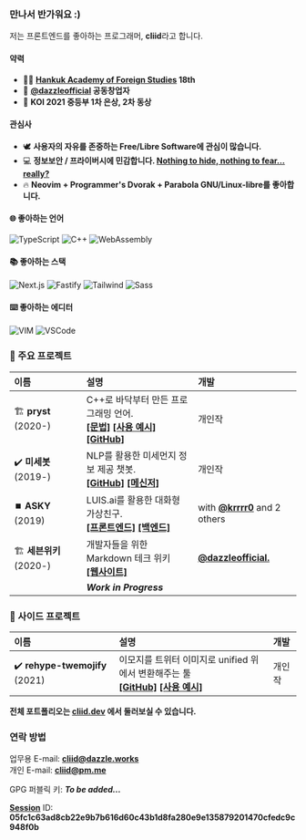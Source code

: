 ### 만나서 반가워요 :)

저는 프론트엔드를 좋아하는 프로그래머, **cliid**라고 합니다.

#### 약력

- 🧑‍🎓 **[Hankuk Academy of Foreign Studies](http://hafs.hs.kr) 18th**
- 🏢 **[@dazzleofficial](https://dazzle.works) 공동창업자**
- 🏅 **KOI 2021 중등부 1차 은상, 2차 동상**
#### 관심사
- 🕊️ **사용자의 자유를 존중하는 Free/Libre Software에 관심이 많습니다.**
- 💻 **정보보안 / 프라이버시에 민감합니다. [Nothing to hide, nothing to fear... really?](https://spreadprivacy.com/three-reasons-why-the-nothing-to-hide-argument-is-flawed/)**
- 🔥 **Neovim + Programmer's Dvorak + Parabola GNU/Linux-libre를 좋아합니다.**

#### 🌐 좋아하는 언어

![TypeScript](https://img.shields.io/badge/TypeScript-007ACC?style=for-the-badge&logo=typescript&logoColor=white) ![C++](https://img.shields.io/badge/C%2B%2B-00599C?style=for-the-badge&logo=c%2B%2B&logoColor=white) ![WebAssembly](https://img.shields.io/badge/WebAssembly-654FF0?style=for-the-badge&logo=WebAssembly&logoColor=white)

#### 📚 좋아하는 스택

![Next.js](https://img.shields.io/badge/next.js-000000?style=for-the-badge&logo=nextdotjs&logoColor=white) ![Fastify](https://img.shields.io/badge/fastify-202020?style=for-the-badge&logo=fastify&logoColor=white) ![Tailwind](https://img.shields.io/badge/Tailwind-38B2AC?style=for-the-badge&logo=tailwind-css&logoColor=white) ![Sass](https://img.shields.io/badge/Sass-CC6699?style=for-the-badge&logo=sass&logoColor=white)


#### ⌨️ 좋아하는 에디터

![VIM](https://img.shields.io/badge/VIM-%2311AB00.svg?&style=for-the-badge&logo=vim&logoColor=white)
![VSCode](https://img.shields.io/badge/Visual_Studio_Code-0078D4?style=for-the-badge&logo=visual%20studio%20code&logoColor=white)

### 🔮 주요 프로젝트

| 이름 | 설명 | 개발 |
|:----|:----|:----|
| 🏗️&nbsp;**pryst** (2020-) | C++로 바닥부터 만든 프로그래밍 언어.<br/>**[[문법]](https://pryst.cliid.dev/syntax)** **[[사용 예시]](https://pryst.cliid.dev/demo)** **[[GitHub]](https://github.com/cliid/pryst)** | 개인작 |
| ✔️&nbsp;**미세봇** (2019-) | NLP를 활용한 미세먼지 정보 제공 챗봇.<br/> **[[GitHub]](https://github.com/cliid/dustackle)** **[[메신저]](https://m.me/dustackle)** | 개인작 |
| ⏹️&nbsp;**ASKY** (2019) | LUIS.ai를 활용한 대화형 가상친구.<br/> **[[프론트엔드]](https://github.com/cliid/ASKY-Unity) [[백엔드]](https://github.com/cliid/ASKY-Python)** | with **[@krrrr0](https://github.com/krrrr0)** and 2 others |
| 🏗️&nbsp;**세븐위키** (2020-) | 개발자들을 위한 Markdown 테크 위키<br/> **[[웹사이트]](https://seven.wiki)** | [**@dazzleofficial.**](https://github.com/dazzleofficial) |
|  | ***Work in Progress*** |

### 📝 사이드 프로젝트

| 이름 | 설명 | 개발 |
|:----|:----|:----|
| ✔️&nbsp;**rehype-twemojify** (2021) | 이모지를 트위터 이미지로 unified 위에서 변환해주는 툴<br/> **[[GitHub]](https://github.com/cliid/rehype-twemojify)** **[[사용 예시]](https://cliid.dev/blog/integrating-twemoji-with-rehype)** | 개인작 |

**전체 포트폴리오는 [cliid.dev](https://cliid.dev) 에서 둘러보실 수 있습니다.**

### 연락 방법

업무용 E-mail: **[cliid@dazzle.works](mailto:cliid@dazzle.works)**<br/>
개인 E-mail: **[cliid@pm.me](mailto:cliid@pm.me)**<br/>

GPG 퍼블릭 키: ***To be added...***

**[Session](https://getsession.io)** ID: **05fc1c63ad8cb22e9b7b616d60c43b1d8fa280e9e135879201470cfedc9c948f0b**